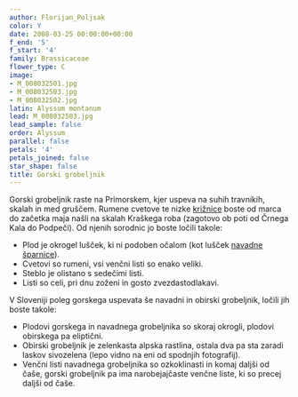 ```yaml
---
author: Florijan_Poljsak
color: Y
date: 2008-03-25 00:00:00+00:00
f_end: '5'
f_start: '4'
family: Brassicaceae
flower_type: C
image:
- M_008032501.jpg
- M_008032503.jpg
- M_008032502.jpg
latin: Alyssum montanum
lead: M_008032503.jpg
lead_sample: false
order: Alyssum
parallel: false
petals: '4'
petals_joined: false
star_shape: false
title: Gorski grobeljnik
---
```

Gorski grobeljnik raste na Primorskem, kjer uspeva na suhih travnikih, skalah in med gruščem. Rumene cvetove te nizke [križnice](../../family/brassicaceae/) boste od marca do začetka maja našli na skalah Kraškega roba (zagotovo ob poti od Črnega Kala do Podpeči). Od njenih sorodnic jo boste ločili takole:

-   Plod je okrogel lušček, ki ni podoben očalom (kot lušček [navadne šparnice](../../biscutellalaevigata/navadna-šparnica/)).
-   Cvetovi so rumeni, vsi venčni listi so enako veliki.
-   Steblo je olistano s sedečimi listi.
-   Listi so celi, pri dnu zoženi in gosto zvezdastodlakavi.

V Sloveniji poleg gorskega uspevata še navadni in obirski grobeljnik, ločili jih boste takole:

-   Plodovi gorskega in navadnega grobeljnika so skoraj okrogli, plodovi obirskega pa eliptični.
-   Obirski grobeljnik je zelenkasta alpska rastlina, ostala dva pa sta zaradi laskov sivozelena (lepo vidno na eni od spodnjih fotografij).
-   Venčni listi navadnega grobeljnika so ozkoklinasti in komaj daljši od čaše, gorski grobeljnik pa ima narobejajčaste venčne liste, ki so precej daljši od čaše.
